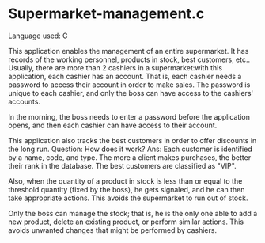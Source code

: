 # Supermarket-management.c
Language used: C

This application enables the management of an entire supermarket. It has records of the working personnel, products in stock, best customers, etc.. 
Usually, there are more than 2 cashiers in a supermarket:with this application, each cashier has an account. That is, each cashier needs a password to access their account in order to make sales. The password is unique to each cashier, and only the boss can have access to the cashiers' accounts. 

In the morning, the boss needs to enter a password before the application opens, and then each cashier can have access to their account.

This application also tracks the best customers in order to offer discounts in the long run.
Question: How does it work?
Ans: Each customer is identified by a name, code, and type. The more a client makes purchases, the better their rank in the database. The best customers are classified as "VIP".

Also, when the quantity of a product in stock is less than or equal to the threshold quantity (fixed by the boss), he gets signaled, and he can then take appropriate actions. This avoids the supermarket to run out of stock.

Only the boss can manage the stock; that is, he is the only one able to add a new product, delete an existing product, or perform similar actions. This avoids unwanted changes that might be performed by cashiers.

